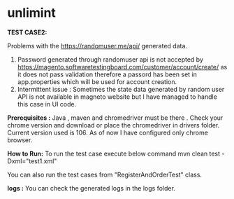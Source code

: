 # unlimint
**TEST CASE2:**

Problems with the https://randomuser.me/api/ generated data.
1. Password generated through randomuser api is not accepted by https://magento.softwaretestingboard.com/customer/account/create/ as it does not pass validation therefore a passord has been set in app.properties which will be used for account creation.
2. Intermittent issue : Sometimes the state data generated by random user API is not available in magneto website but I have managed to handle this case in UI code.


**Prerequisites :**
Java , maven and chromedriver must be there . Check your chrome version and download or place the chromedriver in drivers folder. Current version used is 106.
As of now I have configured only chrome browser.

**How to Run:**
To run  the test case execute below command
mvn clean test -Dxml="test1.xml"

You can also run the test cases from "RegisterAndOrderTest" class.

**logs :**
You can check the generated logs in the logs folder.


